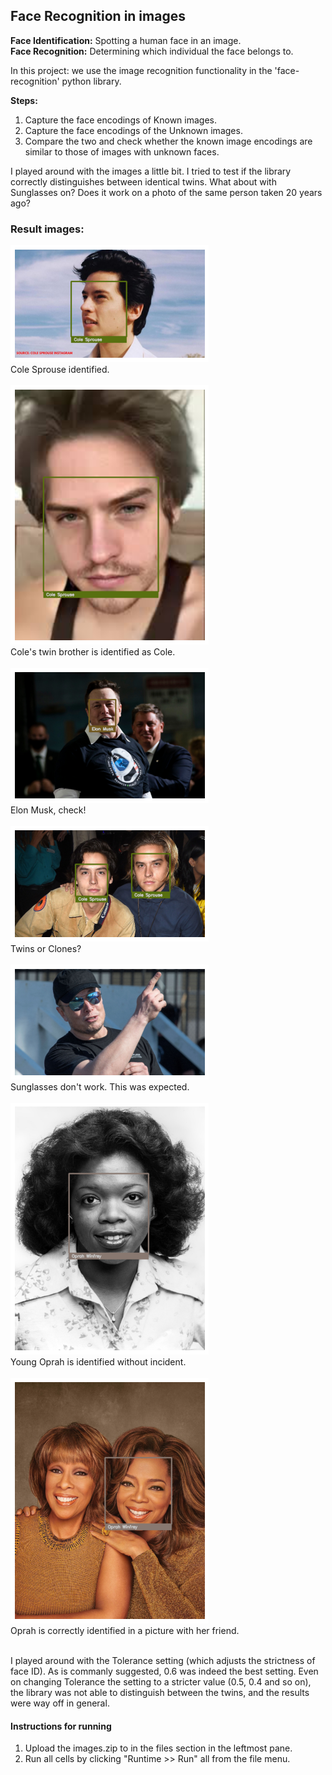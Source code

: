 ## Face Recognition in images

**Face Identification:** Spotting a human face in an image. <br>
**Face Recognition:** Determining which individual the face belongs to. 

In this project: we use the image recognition functionality in the 'face-recognition' python library.

**Steps:** <br>
1) Capture the face encodings of Known images. <br>
2) Capture the face encodings of the Unknown images. <br>
3) Compare the two and check whether the known image encodings are similar to those of images with unknown faces.

I played around with the images a little bit. I tried to test if the library correctly distinguishes between identical twins. What about with Sunglasses on? 
Does it work on a photo of the same person taken 20 years ago?

### Result images:

![Result7](result_images/Result_7.png) <br>Cole Sprouse identified.<br><br>
![Result4](result_images/Result_4.png) <br>Cole's twin brother is identified as Cole. <br><br>
![Result5](result_images/Result_5.png) <br>Elon Musk, check!<br><br>
![Result6](result_images/Result_6.png) <br>Twins or Clones?<br><br>
![Result1](result_images/Result_1.png) <br>Sunglasses don't work. This was expected.<br><br>
![Result2](result_images/Result_2.png) <br>Young Oprah is identified without incident.<br><br>
![Result3](result_images/Result_3.png) <br>Oprah is correctly identified in a picture with her friend.<br><br>

I played around with the Tolerance setting (which adjusts the strictness of face ID).
As is commanly suggested, 0.6 was indeed the best setting. Even on changing Tolerance the setting to a stricter value (0.5, 0.4 and so on), the library was not able to distinguish between the twins, and the results were way off in general. 



#### Instructions for running
1) Upload the images.zip to in the files section in the leftmost pane.
2) Run all cells by clicking "Runtime >> Run" all from the file menu.
